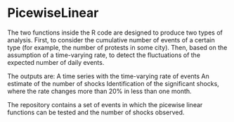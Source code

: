 # PicewiseLinear
The two functions inside the R code are designed to produce two types of analysis. First, to consider the cumulative number of events of a certain type (for example, the number of protests in some city). Then, based on the assumption of a time-varying rate, to detect the fluctuations of the expected number of daily events.

The outputs are:
A time series with the time-varying rate of events
An estimate of the number of shocks
Identification of the significant shocks, where the rate changes more than 20% in less than one month.

The repository contains a set of events in which the picewise linear functions can be tested and the number of shocks observed.
